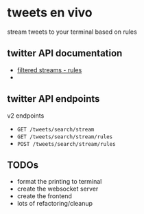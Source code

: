 # tweets en vivo

stream tweets to your terminal based on rules

## twitter API documentation
- [filtered streams - rules](https://developer.twitter.com/en/docs/twitter-api/tweets/filtered-stream/integrate/build-a-rule)
- 


## twitter API endpoints
v2 endpoints
- `GET /tweets/search/stream`
- `GET /tweets/search/stream/rules`
- `POST /tweets/search/stream/rules`


## TODOs
- format the printing to terminal
- create the websocket server
- create the frontend
- lots of refactoring/cleanup
